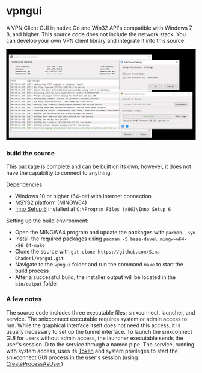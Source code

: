 # vpngui
A VPN Client GUI in native Go and Win32 API's compatible with Windows 7, 8, and higher. 
This source code does not include the network stack. You can develop your own VPN client library and integrate it into this source.

<p align="center">
   <img src="https://github.com/sina-ghaderi/vpngui/blob/master/sc-1.png" alt="screenshot"/>
</p>

### build the source
This package is complete and can be built on its own; however, it does not have the capability to connect to anything.  

Dependencies:
- Windows 10 or higher (64-bit) with Internet connection
- [MSYS2](https://www.msys2.org/) platform (MINGW64)
- [Inno Setup 6](https://jrsoftware.org/isdl.php) installed at `C:\Program Files (x86)\Inno Setup 6`

Setting up the build environment:
- Open the MINGW64 program and update the packages with `pacman -Syu`
- Install the required packages using `pacman -S base-devel mingw-w64-x86_64-make`
- Clone the source with `git clone https://github.com/Sina-Ghaderi/vpngui.git`
- Navigate to the `vpngui` folder and run the command `make` to start the build process
- After a successful build, the installer output will be located in the `bin/output` folder


### A few notes
The source code includes three executable files: snixconnect, launcher, and service. The snixconnect executable requires system or admin access to run. While the graphical interface itself does not need this access, it is usually necessary to set up the tunnel interface. To launch the snixconnect GUI for users without admin access, the launcher executable sends the user's session ID to the service through a named pipe. The service, running with system access, uses its [Token](https://learn.microsoft.com/en-us/windows/win32/secauthz/access-tokens) and system privileges to start the snixconnect GUI process in the user's session (using [CreateProcessAsUser](https://learn.microsoft.com/en-us/windows/win32/api/processthreadsapi/nf-processthreadsapi-createprocessasusera))

